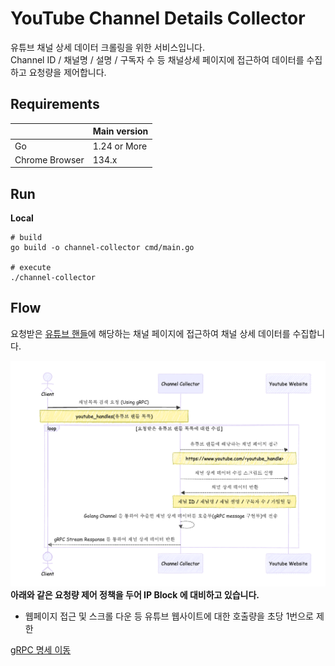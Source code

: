 # YouTube Channel Details Collector

유튜브 채널 상세 데이터 크롤링을 위한 서비스입니다.<br/>
Channel ID / 채널명 / 설명 / 구독자 수 등 채널상세 페이지에 접근하여 데이터를 수집하고 요청량을 제어합니다.

## Requirements 
|                | Main version  |
|----------------|---------------|
| Go             | 1.24 or More  |
| Chrome Browser | 134.x         |

## Run

**Local**
```shell
# build
go build -o channel-collector cmd/main.go

# execute
./channel-collector
```

## Flow
요청받은 [유튜브 핸들](https://www.youtube.com/handle)에 해당하는 채널 페이지에 접근하여 채널 상세 데이터를 수집합니다. <br/>

![mermaid-diagram-2025-02-27-170001.png](public/mermaid-diagram-2025-02-27-170001.png)
**아래와 같은 요청량 제어 정책을 두어 IP Block 에 대비하고 있습니다.**
- 웹페이지 접근 및 스크롤 다운 등 유튜브 웹사이트에 대한 호출량을 초당 1번으로 제한

[gRPC 명세 이동](https://github.com/Sujin1135/channel-collector-interface/blob/main/protobuf/service/channel_service.proto)
